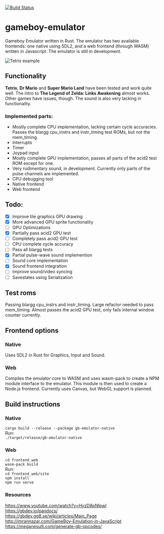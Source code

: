 [![Build Status](https://travis-ci.com/wsandst/gameboy-emulator.svg?branch=main)](https://travis-ci.com/wsandst/gameboy-emulator)
# gameboy-emulator
Gameboy Emulator written in Rust. The emulator has two available frontends: one native using SDL2, and a web frontend (through WASM) written in Javascript. The emulator is still in development.  
  
![Tetris example](https://i.ibb.co/C1MHRbf/tetris2.png)
## Functionality
**Tetris**, **Dr Mario** and **Super Mario Land** have been tested and work quite well. The intro to **The Legend of Zelda: Links Awakening** almost works. Other games have issues, though. The sound is also very lacking in functionality. 
### Implemented parts:
* Mostly complete CPU implementation, lacking certain cycle accuracies. Passes the blargg cpu_instrs and instr_timing test ROMs, but not the mem_timing.
* Interrupts
* Timer
* Joypad input
* Mostly complete GPU implementation, passes all parts of the acid2 test ROM except for one.
* Very rudimentary sound, in development. Currently only parts of the pulse channels are implemented.  
* CPU debugging tool
* Native frontend
* Web frontend

## Todo:
- [X] Improve tile graphics GPU drawing
- [X] More advanced GPU sprite functionality
- [ ] GPU Optimizations
- [x] Partially pass acid2 GPU test
- [ ] Completely pass acid2 GPU test
- [ ] CPU complete cycle accuracy
- [ ] Pass all blargg tests
- [x] Partial pulse-wave sound implemention
- [ ] Sound core implementation
- [x] Sound frontend integration
- [ ] Improve sound/video syncing
- [ ] Savestates using Serialization

## Test roms
Passing blargg cpu_instrs and instr_timing. Large refactor needed to pass mem_timing. 
Almost passes the acid2 GPU test, only fails internal window counter currently.


## Frontend options
### Native
Uses SDL2 in Rust for Graphics, Input and Sound.

### Web
Compiles the emulator core to WASM and uses wasm-pack to create a NPM module interface to the emulator.
This module is then used to create a Node.js frontend. Currently uses Canvas, but WebGL support is planned.

## Build instructions
### Native
`cargo build --release --package gb-emulator-native`  
Run:  
`./target/release/gb-emulator-native`

### Web
`cd frontend_web`  
`wasm-pack build`  
Run:  
`cd frontend_web/site`   
`npm install`  
`npm run serve`


### Resources
https://www.youtube.com/watch?v=HyzD8pNlpwI  
https://gbdev.io/pandocs/  
https://gbdev.gg8.se/wiki/articles/Main_Page  
http://imrannazar.com/GameBoy-Emulation-in-JavaScript  
https://meganesulli.com/generate-gb-opcodes/